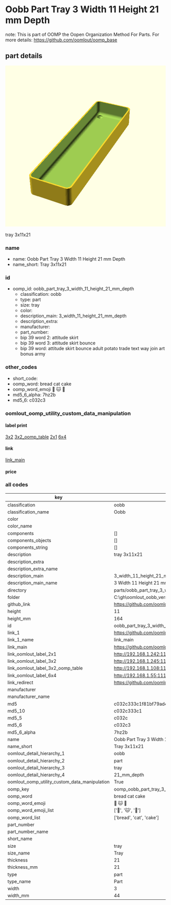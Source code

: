 # Oobb Part Tray 3 Width 11 Height 21 mm Depth  

note: This is part of OOMP the Oopen Organization Method For Parts. For more details: https://github.com/oomlout/oomp_base

##  part details
  

[![](3dpr.png)](3dpr.png)

tray 3x11x21



### name
* name: Oobb Part Tray 3 Width 11 Height 21 mm Depth
* name_short: Tray 3x11x21 
### id
* oomp_id: oobb_part_tray_3_width_11_height_21_mm_depth
  * classification: oobb
  * type: part
  * size: tray
  * color: 
  * description_main: 3_width_11_height_21_mm_depth
  * description_extra: 
  * manufacturer: 
  * part_number: 
  * bip 39 word 2: attitude skirt
  * bip 39 word 3: attitude skirt bounce
  * bip 39 word: attitude skirt bounce adult potato trade text way join art bonus army

### other_codes
* short_code: 
* oomp_word: bread cat cake
* oomp_word_emoji :bread: :cat: :cake:
* md5_6_alpha: 7hz2b
* md5_6: c032c3






### oomlout_oomp_utility_custom_data_manipulation
#### label print
[3x2](http://192.168.1.245:1112/?label=oomp%207hz2b)
[3x2_oomp_table](http://192.168.1.108:1112/?label=oomp%207hz2b)
[2x1](http://192.168.1.242:1112/?label=oomp%207hz2b)
[6x4](http://192.168.1.55:1112/?label=oomp%207hz2b)    

#### link

[link_main](https://github.com/oomlout/oomlout_oobb_version_4_generated_parts/tree/main/navigation_oomp/oobb/part/tray/3_width_11_height_21_mm_depth/part)                              

#### price







### all codes 
| key | value |  
| --- | --- |  
| classification | oobb |  
| classification_name | Oobb |  
| color |  |  
| color_name |  |  
| components | [] |  
| components_objects | [] |  
| components_string | [] |  
| description | tray 3x11x21 |  
| description_extra |  |  
| description_extra_name |  |  
| description_main | 3_width_11_height_21_mm_depth |  
| description_main_name | 3 Width 11 Height 21 mm Depth |  
| directory | parts/oobb_part_tray_3_width_11_height_21_mm_depth |  
| folder | C:\gh\oomlout_oobb_version_4_generated_parts\parts\oobb_part_tray_3_width_11_height_21_mm_depth |  
| github_link | https://github.com/oomlout/oomlout_oomp_part_src/tree/main/parts/oobb_part_tray_3_width_11_height_21_mm_depth |  
| height | 11 |  
| height_mm | 164 |  
| id | oobb_part_tray_3_width_11_height_21_mm_depth |  
| link_1 | https://github.com/oomlout/oomlout_oobb_version_4_generated_parts/tree/main/navigation_oomp/oobb/part/tray/3_width_11_height_21_mm_depth/part |  
| link_1_name | link_main |  
| link_main | https://github.com/oomlout/oomlout_oobb_version_4_generated_parts/tree/main/navigation_oomp/oobb/part/tray/3_width_11_height_21_mm_depth/part |  
| link_oomlout_label_2x1 | http://192.168.1.242:1112/?label=oomp%207hz2b |  
| link_oomlout_label_3x2 | http://192.168.1.245:1112/?label=oomp%207hz2b |  
| link_oomlout_label_3x2_oomp_table | http://192.168.1.108:1112/?label=oomp%207hz2b |  
| link_oomlout_label_6x4 | http://192.168.1.55:1112/?label=oomp%207hz2b |  
| link_redirect | https://github.com/oomlout/oomlout_oobb_version_4_generated_parts/tree/main/parts/oobb_tray_03_11_21 |  
| manufacturer |  |  
| manufacturer_name |  |  
| md5 | c032c333c1f81bf79ad4603c34f2a875 |  
| md5_10 | c032c333c1 |  
| md5_5 | c032c |  
| md5_6 | c032c3 |  
| md5_6_alpha | 7hz2b |  
| name | Oobb Part Tray 3 Width 11 Height 21 mm Depth |  
| name_short | Tray 3x11x21  |  
| oomlout_detail_hierarchy_1 | oobb |  
| oomlout_detail_hierarchy_2 | part |  
| oomlout_detail_hierarchy_3 | tray |  
| oomlout_detail_hierarchy_4 | 21_mm_depth |  
| oomlout_oomp_utility_custom_data_manipulation | True |  
| oomp_key | oomp_oobb_part_tray_3_width_11_height_21_mm_depth |  
| oomp_word | bread cat cake |  
| oomp_word_emoji | :bread: :cat: :cake: |  
| oomp_word_emoji_list | [':bread:', ':cat:', ':cake:'] |  
| oomp_word_list | ['bread', 'cat', 'cake'] |  
| part_number |  |  
| part_number_name |  |  
| short_name |  |  
| size | tray |  
| size_name | Tray |  
| thickness | 21 |  
| thickness_mm | 21 |  
| type | part |  
| type_name | Part |  
| width | 3 |  
| width_mm | 44 |  
